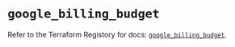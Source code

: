 # `google_billing_budget`

Refer to the Terraform Registory for docs: [`google_billing_budget`](https://registry.terraform.io/providers/hashicorp/google-beta/4.63.0/docs/resources/google_billing_budget).
